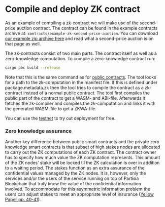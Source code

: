 # Compile and deploy ZK contract

As an example of compiling a zk-contract we will make use of the second-price auction contract. The
contract can be found in the example contracts archive at: `contracts/example-zk-second-price-auction`. You can
download [our example zip archive here](../smart-contract-examples.md) and read what a second-price auction is on that
page as well.

The zk-contracts consist of two main parts. The contract itself as well as a zero-knowledge computation.
To compile a zero-knowledge contract run:

```bash
cargo pbc build --release
```

Note that this is the same command as for [public contracts](../compile-and-deploy-contracts.md). The tool
looks for a path to the zk-computation in the manifest file. If this is defined under package.metadata.zk
then the tool tries to compile the contract as a zk-contract instead of a normal public contract.
The tool first compiles the public part of the contract to get a WASM- and ABI-file. Afterwards it fetches
the zk-compiler and compiles the zk-computation and links it with the generated WASM-file to get a
ZKWA-file.

You can use the [testnet](../access-and-use-the-testnet.md) to try out deployment for free.

### Zero knowledge assurance

Another key difference between public smart contracts and the private zero knowledge smart contracts is that subset
of high stakes nodes are allocated to carry out the ZK computations of each ZK contract.
The contract owner has to specify how much value the ZK computation represents. This amount of the ZK nodes' stake
will be locked til the ZK calculation is over in addition to a waiting period. The stakes function as an extra assurance
of the confidential values managed by the
ZK nodes. It is, however, only the services and/or the users of the service running on top of Partisia Blockchain that
truly know the value of the confidential information involved. To accommodate for this asymmetric information problem
the users can
adjust stakes to meet an appropriate level of
insurance ([Yellow Paper pp. 40-41](https://drive.google.com/file/d/1OX7ljrLY4IgEA1O3t3fKNH1qSO60_Qbw/view)).   

